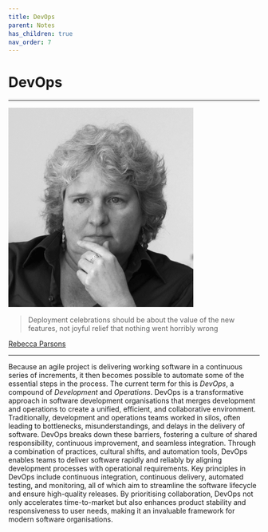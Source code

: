 ```yaml
---
title: DevOps
parent: Notes
has_children: true
nav_order: 7
---
```


# DevOps

<hr class="splash">

![Rebecca Parsons](../../images/people/rebecca_parsons.png)

<blockquote class="pretty"><span>
Deployment celebrations should be about the value of the new features, not joyful relief that nothing went horribly wrong
</span></blockquote>
<p class="attribution"><a href="https://www.thoughtworks.com/en-gb/profiles/leaders/rebecca-parsons">Rebecca Parsons</a></p>

<hr class="splash">

Because an agile project is delivering working software in a continuous series of increments, it then
becomes possible to automate some of the essential steps in the process. The current term for this
is *DevOps*, a compound of *Development* and  *Operations*.  DevOps is a transformative approach in software 
development organisations that merges development and operations to create a unified, efficient, and 
collaborative environment. Traditionally, development and operations teams worked in silos, often leading to 
bottlenecks, misunderstandings, and delays in the delivery of software. DevOps breaks down these barriers, 
fostering a culture of shared responsibility, continuous improvement, and seamless integration. Through a 
combination of practices, cultural shifts, and automation tools, DevOps enables teams to deliver software 
rapidly and reliably by aligning development processes with operational requirements. Key principles in 
DevOps include continuous integration, continuous delivery, automated testing, and monitoring, all of which 
aim to streamline the software lifecycle and ensure high-quality releases. By prioritising collaboration, 
DevOps not only accelerates time-to-market but also enhances product stability and responsiveness to user 
needs, making it an invaluable framework for modern software organisations.

